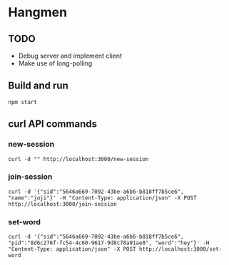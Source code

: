 # Hangmen

## TODO

- Debug server and implement client
- Make use of long-polling

## Build and run

```
npm start
```

## curl API commands

### new-session

```
curl -d "" http://localhost:3000/new-session
```


### join-session 

```
curl -d '{"sid":"5646a669-7092-43be-a6b6-b818ff7b5ce6", "name":"joji"}' -H "Content-Type: application/json" -X POST http://localhost:3000/join-session
```

### set-word

```
curl -d '{"sid":"5646a669-7092-43be-a6b6-b818ff7b5ce6", "pid":"8d6c276f-fc54-4c60-9617-9d8c78a91ae8", "word":"hey"}' -H "Content-Type: application/json" -X POST http://localhost:3000/set-word
```
